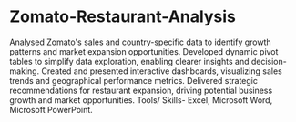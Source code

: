 # Zomato-Restaurant-Analysis
Analysed Zomato's sales and country-specific data to identify growth  patterns and market expansion opportunities.
Developed dynamic pivot tables to simplify data exploration,  enabling clearer insights and decision-making.
Created and presented interactive dashboards, visualizing sales  trends and geographical performance metrics.
Delivered strategic recommendations for restaurant expansion, driving potential business growth and market opportunities.
Tools/ Skills- Excel, Microsoft Word, Microsoft PowerPoint.
